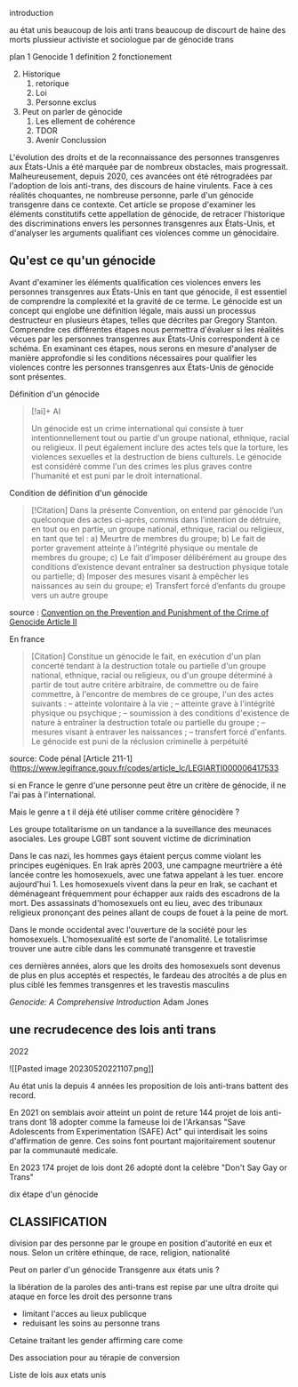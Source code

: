 
introduction 

au état unis beaucoup de lois anti trans 
beaucoup de discourt de haine 
des morts 
plussieur activiste et sociologue par de génocide trans 

plan
1 Genocide 
	1 definition
	2 fonctionement 

2. Historique
	1. retorique 
	2. Loi
	3. Personne exclus
3. Peut on parler de génocide 
	1. Les ellement de cohérence 
	2. TDOR
	3. Avenir
Conclussion


L'évolution des droits et de la reconnaissance des personnes transgenres aux États-Unis a été marquée par de nombreux obstacles, mais progressait. Malheureusement, depuis 2020, ces avancées ont été rétrogradées par l'adoption de lois anti-trans, des discours de haine virulents. Face à ces réalités choquantes, ne nombreuse personne, parle d'un génocide transgenre dans ce contexte. Cet article se propose d'examiner les éléments constitutifs cette appellation de génocide, de retracer l'historique des discriminations envers les personnes transgenres aux États-Unis, et d'analyser les arguments qualifiant ces violences comme un génocidaire.

## Qu'est ce qu'un génocide 

  
Avant d'examiner les éléments qualification ces violences envers les personnes transgenres aux États-Unis en tant que génocide, il est essentiel de comprendre la complexité et la gravité de ce terme. Le génocide est un concept qui englobe une définition légale, mais aussi un processus destructeur en plusieurs étapes, telles que décrites par Gregory Stanton. Comprendre ces différentes étapes nous permettra d'évaluer si les réalités vécues par les personnes transgenres aux États-Unis correspondent à ce schéma. En examinant ces étapes, nous serons en mesure d'analyser de manière approfondie si les conditions nécessaires pour qualifier les violences contre les personnes transgenres aux États-Unis de génocide sont présentes.



Définition d'un génocide 
> [!ai]+ AI
>
> Un génocide est un crime international qui consiste à tuer intentionnellement tout ou partie d'un groupe national, ethnique, racial ou religieux. Il peut également inclure des actes tels que la torture, les violences sexuelles et la destruction de biens culturels. Le génocide est considéré comme l'un des crimes les plus graves contre l'humanité et est puni par le droit international.

Condition de définition d'un génocide 
>[!Citation]
Dans la présente Convention, on entend par génocide l’un quelconque des actes ci-après, commis dans l’intention de détruire, en tout ou en partie, un groupe national, ethnique, racial ou religieux, en tant que tel :
a) Meurtre de membres du groupe;
b) Le fait de porter gravement atteinte à l’intégrité physique ou mentale de membres du groupe;
c) Le fait d’imposer délibérément au groupe des conditions d’existence devant entraîner sa destruction physique totale ou partielle;
d) Imposer des mesures visant à empêcher les naissances au sein du groupe;
e) Transfert forcé d’enfants du groupe vers un autre groupe

source : [Convention on the Prevention and Punishment of the Crime of Genocide Article II ](https://www.ohchr.org/en/instruments-mechanisms/instruments/convention-prevention-and-punishment-crime-genocide)


En france 

>[Citation]
>Constitue un génocide le fait, en exécution d'un plan concerté tendant à la destruction totale ou partielle d'un groupe national, ethnique, racial ou religieux, ou d'un groupe déterminé à partir de tout autre critère arbitraire, de commettre ou de faire commettre, à l'encontre de membres de ce groupe, l'un des actes suivants :
– atteinte volontaire à la vie ;
– atteinte grave à l'intégrité physique ou psychique ;
– soumission à des conditions d'existence de nature à entraîner la destruction totale ou partielle du groupe ;
– mesures visant à entraver les naissances ;
– transfert forcé d'enfants.
Le génocide est puni de la réclusion criminelle à perpétuité

source: Code pénal [Article 211-1](https://www.legifrance.gouv.fr/codes/article_lc/LEGIARTI000006417533

si en France le genre d'une personne peut être un critère de génocide, il ne l'ai pas à l'international. 

Mais le genre a t il déjà été utiliser comme critère génocidère ? 

Les groupe totalitarisme on un tandance a la suveillance des meunaces asociales. Les groupe LGBT sont souvent victime de dicrimination 

Dans le cas nazi, les hommes gays étaient perçus comme violant les principes eugéniques.
En Irak après 2003, une campagne meurtrière a été lancée contre les homosexuels, avec une fatwa appelant à les tuer. encore aujourd'hui 1. Les homosexuels vivent dans la peur en Irak, se cachant et déménageant fréquemment pour échapper aux raids des escadrons de la mort.
Des assassinats d'homosexuels ont eu lieu, avec des tribunaux religieux prononçant des peines allant de coups de fouet à la peine de mort.

Dans le monde occidental avec l'ouverture de la société pour les homosexuels. L'homosexualité est sorte de l'anomalité. Le totalisrimse trouver une autre cible dans les communaté transgenre et travestie 


ces dernières années, alors que les droits des homosexuels sont devenus de plus en plus acceptés et respectés, le fardeau des atrocités a de plus en plus ciblé les femmes transgenres et les travestis masculins

_Genocide: A Comprehensive Introduction_
Adam Jones

## une recrudecence des lois anti trans

2022 

![[Pasted image 20230520221107.png]]

Au état unis la depuis 4 années les proposition de lois anti-trans battent des record.

En 2021 on semblais avoir atteint un point de reture 144 projet de lois anti-trans dont 18 adopter comme la fameuse loi de l'Arkansas "Save Adolescents from Experimentation (SAFE) Act" qui interdisait les soins d'affirmation de genre. Ces soins font pourtant majoritairement soutenur par la communauté medicale. 

En 2023 174 projet de lois dont 26 adopté dont la celèbre  "Don't Say Gay or Trans" 








dix étape d'un génocide 

## CLASSIFICATION

division par des personne par le groupe en position d'autorité en eux et nous. Selon un critère ethinque, de race, religion, nationalité


Peut on parler d'un génocide Transgenre aux états unis ?

la libération de la paroles des anti-trans est repise par une ultra droite qui  ataque en force les droit des personne trans 

- limitant l'acces au lieux publicque 
- reduisant les soins au personne trans

Cetaine traitant les gender affirming care come 

Des association pour au térapie de conversion 




Liste de lois aux etats unis 



